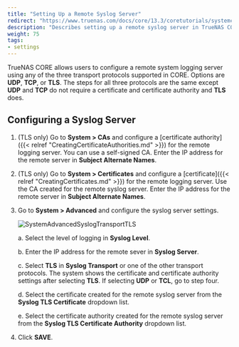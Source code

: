 ```yaml
---
title: "Setting Up a Remote Syslog Server"
redirect: "https://www.truenas.com/docs/core/13.3/coretutorials/systemconfiguration/settingupsyslogserver/"
description: "Describes setting up a remote syslog server in TrueNAS CORE."
weight: 75
tags:
- settings
---
```


TrueNAS CORE allows users to configure a remote system logging server using any of the three transport protocols supported in CORE.
Options are **UDP**, **TCP**, or **TLS**.
The steps for all three protocols are the same except **UDP** and **TCP** do not require a certificate and certificate authority and **TLS** does.

## Configuring a Syslog Server
1. (TLS only) Go to **System > CAs** and configure a [certificate authority]({{< relref "CreatingCertificateAuthorities.md" >}}) for the remote logging server.
   You can use a self-signed CA. Enter the IP address for the remote server in **Subject Alternate Names**.

2. (TLS only) Go to **System > Certificates** and configure a [certificate]({{< relref "CreatingCertificates.md" >}}) for the remote logging server.
   Use the CA created for the remote syslog server. Enter the IP address for the remote server in **Subject Alternate Names**.

3. Go to **System > Advanced** and configure the syslog server settings.

   ![SystemAdvancedSyslogTransportTLS](/images/CORE/System/SystemAdvancedSyslogTransportTLS.png "Advanced Syslog Transport TLS Settings")

   a. Select the level of logging in **Syslog Level**.

   b. Enter the IP address for the remote sever in **Syslog Server**.

   c. Select **TLS** in **Syslog Transport** or one of the other transport protocols.
      The system shows the certificate and certificate authority settings after selecting **TLS**.
      If selecting **UDP** or **TCL**, go to step four.

   d. Select the certificate created for the remote syslog server from the **Syslog TLS Certificate** dropdown list.

   e. Select the certificate authority created for the remote syslog server from the **Syslog TLS Certificate Authority** dropdown list.

4. Click **SAVE**.
